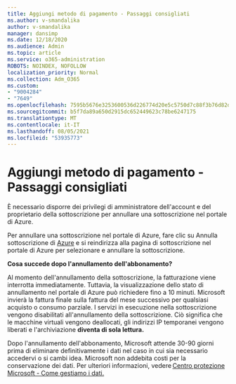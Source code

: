 ```yaml
---
title: Aggiungi metodo di pagamento - Passaggi consigliati
ms.author: v-smandalika
author: v-smandalika
manager: dansimp
ms.date: 12/18/2020
ms.audience: Admin
ms.topic: article
ms.service: o365-administration
ROBOTS: NOINDEX, NOFOLLOW
localization_priority: Normal
ms.collection: Adm_O365
ms.custom:
- "9004284"
- "7649"
ms.openlocfilehash: 7595b5676e3253600536d226774d20e5c5750d7c88f3b76d82d82c320fb295a8
ms.sourcegitcommit: b5f7da89a650d2915dc652449623c78be6247175
ms.translationtype: MT
ms.contentlocale: it-IT
ms.lasthandoff: 08/05/2021
ms.locfileid: "53935773"
---
```

# <a name="add-payment-method---recommended-steps"></a>Aggiungi metodo di pagamento - Passaggi consigliati

È necessario disporre dei privilegi di amministratore dell'account e del proprietario della sottoscrizione per annullare una sottoscrizione nel portale di Azure. 

Per annullare una sottoscrizione nel portale di Azure, fare  clic su Annulla sottoscrizione di [Azure](https://ms.portal.azure.com/#blade/Microsoft_Azure_Billing/SubscriptionsBlade) e si reindirizza alla pagina di sottoscrizione nel portale di Azure per selezionare e annullare la sottoscrizione. 

**Cosa succede dopo l'annullamento dell'abbonamento?** 

Al momento dell'annullamento della sottoscrizione, la fatturazione viene interrotta immediatamente. Tuttavia, la visualizzazione dello stato di annullamento nel portale di Azure può richiedere fino a 10 minuti. Microsoft invierà la fattura finale sulla fattura del mese successivo per qualsiasi acquisto o consumo parziale. I servizi in esecuzione nella sottoscrizione vengono disabilitati all'annullamento della sottoscrizione. Ciò significa che le macchine virtuali vengono deallocati, gli indirizzi IP temporanei vengono liberati e l'archiviazione **diventa di sola lettura.** 

Dopo l'annullamento dell'abbonamento, Microsoft attende 30-90 giorni prima di eliminare definitivamente i dati nel caso in cui sia necessario accedervi o si cambi idea. Microsoft non addebita costi per la conservazione dei dati. Per ulteriori informazioni, vedere [Centro protezione Microsoft - Come gestiamo i dati.](https://www.microsoft.com/trust-center/privacy/data-management#leave)



